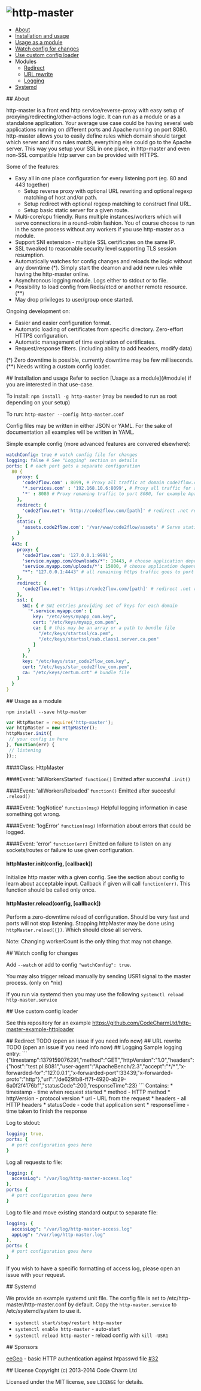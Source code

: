 ![http-master](https://raw.github.com/CodeCharmLtd/http-master/master/assets/http-master.png)
===============

* [About](#about)
* [Installation and usage](#installandusage)
* [Usage as a module](#installandusage)
* [Watch config for changes](#watchconfig)
* [Use custom config loader](#configloader)
* Modules
  * [Redirect](#redirect)
  * [URL rewrite](#urlrewrite)
  * [Logging](#logging)
* [Systemd](#systemd)

<a name="about" />
## About

http-master is a front end http service/reverse-proxy with easy setup of proxying/redirecting/other-actions logic.
It can run as a module or as a standalone application. Your average use case could be having several web applications running on different ports and Apache running on port 8080. http-master allows you to easily define rules which domain should target which server and if no rules match, everything else could go to the Apache server. This way you setup your SSL in one place, in http-master and even non-SSL compatible http server can be provided with HTTPS.

Some of the features:
* Easy all in one place configuration for every listening port (eg. 80 and 443 together)
  * Setup reverse proxy with optional URL rewriting and optional regexp matching of host and/or path.
  * Setup redirect with optional regexp matching to construct final URL.
  * Setup basic static server for a given route.
* Multi-core/cpu friendly. Runs multiple instances/workers which will serve connections in a round-robin fashion. You of course choose to run in the same process without any workers if you use http-master as a module.
* Support SNI extension - multiple SSL certificates on the same IP.
* SSL tweaked to reasonable security level supporting TLS session resumption.
* Automatically watches for config changes and reloads the logic without any downtime (\*). Simply start the deamon and add new rules while having the http-master online.
* Asynchronous logging module. Logs either to stdout or to file.
* Possibility to load config from Redis/etcd or another remote resource. (\*\*)
* May drop privileges to user/group once started.

Ongoing development on:
* Easier and easier configuration format.
* Automatic loading of certificates from specific directory. Zero-effort HTTPS configuration.
* Automatic management of time expiration of certificates.
* Request/response filters. (including ability to add headers, modify data)


(\*) Zero downtime is possible, currently downtime may be few milliseconds.
(\*\*) Needs writing a custom config loader.


<a name="installandusage"/>
## Installation and usage
Refer to section [Usage as a module](#module) if you are interested in that use-case.

To install:
`npm install -g http-master` (may be needed to run as root depending on your setup)

To run: `http-master --config http-master.conf`

Config files may be written in either JSON or YAML. For the sake of documentation all examples will be written in YAML.

Simple example config (more advanced features are convered elsewhere):

```YAML
watchConfig: true # watch config file for changes
logging: false # See "Logging" section on details
ports: { # each port gets a separate configuration
  80 {
    proxy: {
      'code2flow.com' : 8099, # Proxy all traffic at domain code2flow.com to port 8099
      '*.services.com' : '192.168.10.6:8099', # Proxy all traffic for any subdomains of services.com to IP 192.168.10.6 and port 8099
      '*' : 8080 # Proxy remaning traffic to port 8080, for example Apache could run there
    },
    redirect: {
      'code2flow.net': 'http://code2flow.com/[path]' # redirect .net requests to .com
    },
    static: {
      'assets.code2flow.com': '/var/www/code2flow/assets' # Serve static files from specific directory
    }
  }
  443: {
    proxy: {
      'code2flow.com': '127.0.0.1:9991',
      'service.myapp.com/downloads/*': 10443, # choose application depending on path
      'service.myapp.com/uploads/*': 15000, # choose application depending on path
      "*": "127.0.0.1:4443" # all remaining https traffic goes to port 4443
    },
    redirect: {
      'code2flow.net': 'https://code2flow.com/[path]' # redirect .net requests to .com
    },
    ssl: {
      SNI: { # SNI entries providing set of keys for each domain
        '*.service.myapp.com': {
          key: "/etc/keys/myapp_com.key",
          cert: "/etc/keys/myapp_com.pem",
          ca: [ # this may be an array or a path to bundle file
            "/etc/keys/startssl/ca.pem",
            "/etc/keys/startssl/sub.class1.server.ca.pem"
          ]
        }
      },
      key: "/etc/keys/star_code2flow_com.key",
      cert: "/etc/keys/star_code2flow_com.pem",
      ca: "/etc/keys/certum.crt" # bundle file
    }
  }
}
```

<a name="module"/>
## Usage as a module

```
npm install --save http-master
```
```JavaScript
var HttpMaster = require('http-master');
var httpMaster = new HttpMaster();
httpMaster.init({
 // your config in here
}, function(err) {
 // listening
});;
```
####Class: HttpMaster

####Event: 'allWorkersStarted'
`function()`
Emitted after succesful `.init()`

####Event: 'allWorkersReloaded'
`function()`
Emitted after succesful `.reload()`

####Event: 'logNotice'
`function(msg)`
Helpful logging information in case something got wrong.

####Event: 'logError'
`function(msg)`
Information about errors that could be logged.

####Event: 'error'
`function(err)`
Emitted on failure to listen on any sockets/routes or failure to use given configuration.

#### httpMaster.init(config, [callback])
Initialize http master with a given config. See the section about config to learn about acceptable input.
Callback if given will call `function(err)`. This function should be called only once.

#### httpMaster.reload(config, [callback])
Perform a zero-downtime reload of configuration. Should be very fast and ports will not stop listening.
Stopping httpMaster may be done using `httpMaster.reload({})`. Which should close all servers.

Note: Changing workerCount is the only thing that may not change.


<a name="watchconfig"/>
## Watch config for changes

Add `--watch` or add to config `"watchConfig": true`.

You may also trigger reload manually by sending USR1 signal to the master process. (only on *nix)

If you run via systemd then you may use the following `systemctl reload http-master.service`


<a name="configloader"/>
## Use custom config loader

See this repository for an example https://github.com/CodeCharmLtd/http-master-example-httploader

<a name="redirect"/>
## Redirect
TODO (open an issue if you need info now)

<a name="urlrewrite"/>
## URL rewrite
TODO (open an issue if you need info now)

<a name="logging"/>
## Logging
Sample logging entry:
```
{"timestamp":1379159076291,"method":"GET","httpVersion":"1.0","headers":{"host":"test.pl:8081","user-agent":"ApacheBench/2.3","accept":"*/*","x-forwarded-for":"127.0.0.1","x-forwarded-port":33439,"x-forwarded-proto":"http"},"url":"/de629fb8-ff7f-4920-ab29-6a0f2f4176bf","statusCode":200,"responseTime":23}
```
Contains:
* timestamp - time when request started
* method - HTTP method
* httpVersion - protocol version
* url - URL from the request
* headers - all HTTP headers
* statusCode - code that application sent
* responseTime - time taken to finish the response

Log to stdout:
```YAML
logging: true,
ports: {
  # port configuration goes here
}

```

Log all requests to file:
```YAML
logging: {
  accessLog": "/var/log/http-master-access.log"
},
ports: {
  # port configuration goes here
}
```

Log to file and move existing standard output to separate file:
```YAML
logging: {
  accessLog": "/var/log/http-master-access.log"
  appLog": "/var/log/http-master.log"
},
ports: {
  # port configuration goes here
}
```

If you wish to have a specific formatting of access log, please open an issue with your request.

<a name="systemd"/>
## Systemd

We provide an example systemd unit file. The config file is set to /etc/http-master/http-master.conf by default. Copy the `http-master.service` to /etc/systemd/system to use it.

* `systemctl start/stop/restart http-master`
* `systemctl enable http-master` - auto-start
* `systemctl reload http-master` - reload config with `kill -USR1`


<a name="sponsors"/>
## Sponsors

[eeGeo](http://sdk.eegeo.com/) - basic HTTP authentication against htpasswd file [#32](https://github.com/CodeCharmLtd/http-master/issues/32)


<a name="license"/>
## License
Copyright (c) 2013-2014 Code Charm Ltd

Licensed under the MIT license, see `LICENSE` for details.
